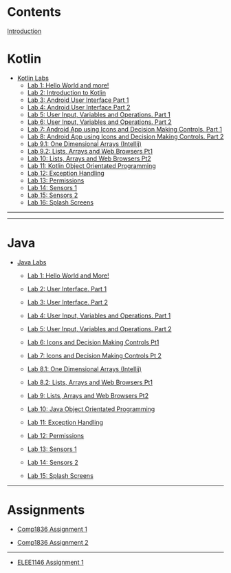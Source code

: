 # Contents

[Introduction](Introduction.md)

# Kotlin

- [Kotlin Labs]()
  - [Lab 1: Hello World and more!](Kotlin/Lab_1/Lab_1.md)
  - [Lab 2: Introduction to Kotlin](Kotlin/Lab_2/2_Kotlin_Intro.md)
  - [Lab 3: Android User Interface Part 1](Kotlin/Lab_3/Lab_3.md)
  - [Lab 4: Android User Interface Part 2](Kotlin/Lab_4/Lab_4.md)
  - [Lab 5: User Input, Variables and Operations. Part 1](Kotlin/Lab_5/Lab_5.md)
  - [Lab 6: User Input, Variables and Operations. Part 2](Kotlin/Lab_6/Lab_6.md)
  - [Lab 7: Android App using Icons and Decision Making Controls. Part 1](Kotlin/Lab_7/Lab_7.md)
  - [Lab 8: Android App using Icons and Decision Making Controls. Part 2]()
  - [Lab 9.1: One Dimensional Arrays (Intellij)]()
  - [Lab 9.2: Lists, Arrays and Web Browsers Pt1]()
  - [Lab 10: Lists, Arrays and Web Browsers Pt2 ]()
  - [Lab 11: Kotlin Object Orientated Programming]()
  - [Lab 12: Exception Handling]()
  - [Lab 13: Permissions]()
  - [Lab 14: Sensors 1]()
  - [Lab 15: Sensors 2]()
  - [Lab 16: Splash Screens]()

-----------
-----------
# Java


- [Java Labs]() 
  - [Lab 1: Hello World and More!](Java/Lab_1/Lab_1.md)

  - [Lab 2: User Interface. Part 1](Java/Lab_2/Lab_2.md)

  - [Lab 3: User Interface. Part 2](Java/Lab_3/Lab_3.md)

  - [Lab 4: User Input, Variables and Operations. Part 1](Java/Lab_4/Lab_4.md)

  - [Lab 5: User Input, Variables and Operations. Part 2](Java/Lab_5/Lab_5.md)

  - [Lab 6: Icons and Decision Making Controls Pt1 ]()

  - [Lab 7: Icons and Decision Making Controls Pt 2 ]()

  - [Lab 8.1: One Dimensional Arrays (Intellij)]()

  - [Lab 8.2: Lists, Arrays and Web Browsers Pt1]()

  - [Lab 9: Lists, Arrays and Web Browsers Pt2 ]()

  - [Lab 10: Java Object Orientated Programming]()

  - [Lab 11: Exception Handling]()

  - [Lab 12: Permissions]()

  - [Lab 13: Sensors 1]()

  - [Lab 14: Sensors 2]()

  - [Lab 15: Splash Screens]()

------

# Assignments

- [Comp1836 Assignment 1](COMP1836_Assignment_1/COMP1836_Assignment_1.md)

- [Comp1836 Assignment 2]()

------

- [ELEE1146 Assignment 1]()